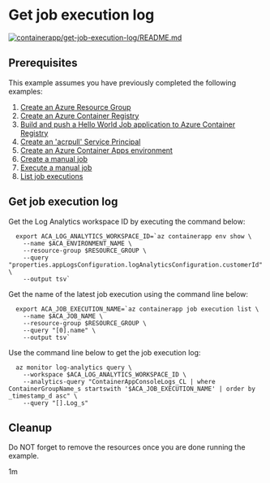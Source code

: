 # Get job execution log

[![containerapp/get-job-execution-log/README.md](https://github.com/Azure-Samples/java-on-azure-examples/actions/workflows/containerapp_get-job-execution-log_README_md.yml/badge.svg)](https://github.com/Azure-Samples/java-on-azure-examples/actions/workflows/containerapp_get-job-execution-log_README_md.yml)

## Prerequisites

<!-- 

  if [[ -z $REGION ]]; then
    export REGION=westus
  fi

  -->
<!-- workflow.cron(0 7 * * 3) -->
<!-- workflow.include(../../acr/helloworldjob/README.md) -->
<!-- workflow.include(../list-job-executions/README.md) -->

This example assumes you have previously completed the following examples:

1. [Create an Azure Resource Group](../../group/create/README.md)
1. [Create an Azure Container Registry](../../acr/create/README.md)
1. [Build and push a Hello World Job application to Azure Container Registry](../../acr/helloworldjob/README.md)
1. [Create an 'acrpull' Service Principal](../../acr/create-acrpull-service-principal/README.md)
1. [Create an Azure Container Apps environment](../create-environment/README.md)
1. [Create a manual job](../create-manual-job/README.md)
1. [Execute a manual job](../execute-manual-job/README.md)
1. [List job executions](../list-job-executions/README.md)

## Get job execution log

Get the Log Analytics workspace ID by executing the command below:

```shell
  export ACA_LOG_ANALYTICS_WORKSPACE_ID=`az containerapp env show \
    --name $ACA_ENVIRONMENT_NAME \
    --resource-group $RESOURCE_GROUP \
    --query "properties.appLogsConfiguration.logAnalyticsConfiguration.customerId" \
    --output tsv`
```

Get the name of the latest job execution using the command line below:

```shell
  export ACA_JOB_EXECUTION_NAME=`az containerapp job execution list \
    --name $ACA_JOB_NAME \
    --resource-group $RESOURCE_GROUP \
    --query "[0].name" \
    --output tsv`
```

Use the command line below to get the job execution log:

```shell
  az monitor log-analytics query \
    --workspace $ACA_LOG_ANALYTICS_WORKSPACE_ID \
    --analytics-query "ContainerAppConsoleLogs_CL | where ContainerGroupName_s startswith '$ACA_JOB_EXECUTION_NAME' | order by _timestamp_d asc" \
    --query "[].Log_s"
``` 

<!-- workflow.directOnly()

  sleep 60
  az group delete --name $RESOURCE_GROUP --yes || true

  -->

## Cleanup

Do NOT forget to remove the resources once you are done running the example.

1m
